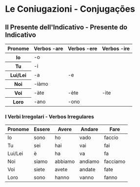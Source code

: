 # Le Coniugazioni - Conjugações

## Il Presente dell'Indicativo - Presente do Indicativo

<table>
    <thead>
        <tr>
            <th>Pronome</th>
            <th>Verbos -are</th>
            <th>Verbos -ere</th>
            <th>Verbos -ire</th>
        </tr>
    </thead>
    <tr>
        <th>Io</th>
        <td colspan="3">-o</td>
    </tr>
    <tr>
        <th>Tu</th>
        <td colspan="3">-i</td>
    </tr>
    <tr>
        <th>Lui/Lei</th>
        <td>-a</td>
        <td colspan="2">-e</td>
    </tr>
    <tr>
        <th>Noi</th>
        <td colspan="3">-iàmo</td>
    </tr>
    <tr>
        <th>Voi</th>
        <td>-àte</td>
        <td>-ète</td>
        <td>-ìte</td>
    </tr>
    <tr>
        <th>Loro</th>
        <td>-ano</td>
        <td colspan="2">-ono</td>
    </tr>
</table>

### I Verbi Irregolari - Verbos Irregulares

| Pronome | Essere | Avere   | Andare  | Fare     |
| ------- | ------ | ------- | ------- | -------- |
| Io      | sono   | ho      | vado    | faccio   |
| Tu      | sei    | hai     | vai     | fai      |
| Lui/Lei | è      | ha      | va      | fa       |
| Noi     | siamo  | abbiamo | andiamo | facciamo |
| Voi     | siete  | avete   | andate  | fate     |
| Loro    | sono   | hanno   | vanno   | fanno    |
